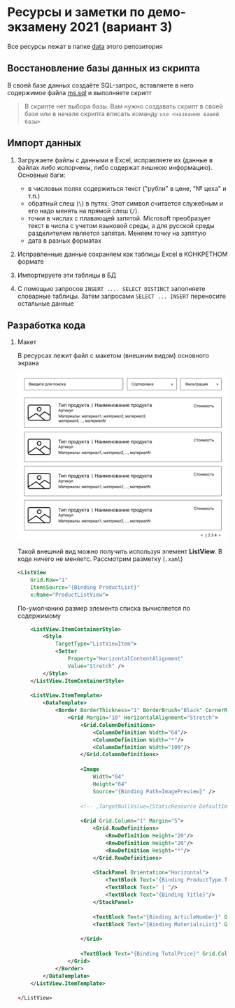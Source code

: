 # Ресурсы и заметки по демо-экзамену 2021 (вариант 3)

Все ресурсы лежат в папке [data](./data) этого репозитория

## Восстановление базы данных из скрипта

В своей базе данных создаёте SQL-запрос, вставляете в него содержимое файла [ms.sql](./data/ms.sql) и выполняете скрипт

>В скрипте нет выбора базы. Вам нужно создавать скрипт в своей базе или в начале скрипта вписать команду `use <название вашей базы>`

## Импорт данных

1. Загружаете файлы с данными в Excel, исправляете их (данные в файлах либо испорчены, либо содержат лишнюю информацию). Основные баги:

    * в числовых полях содержиться текст ("рубли" в цене, "№ цеха" и т.п.)
    * обратный слеш (`\`) в путях. Этот символ считается служебным и его надо менять на прямой слеш (`/`). 
    * точки в числах с плавающей запятой. Microsoft преобразует текст в числа с учетом языковой среды, а для русской среды разделителем является запятая. Меняем точку на запятую
    * дата в разных форматах

2. Исправленные данные сохраняем как таблицы Excel в КОНКРЕТНОМ формате

3. Импортируете эти таблицы в БД

4. С помощью запросов `INSERT .... SELECT DISTINCT` заполняете словарные таблицы. Затем запросами `SELECT ... INSERT` переносите остальные данные

## Разработка кода

1. Макет

    В ресурсах лежит файл с макетом (внешним видом) основного экрана

    ![](./data/product_list_layout.jpg)

    Такой внешний вид можно получить используя элемент **ListView**. В коде ничего не меняетс. Рассмотрим разметку (`.xaml`)

    ```xml
    <ListView
        Grid.Row="1"
        ItemsSource="{Binding ProductList}"
        x:Name="ProductListView">
    ```

    По-умолчанию размер элемента списка вычисляется по содержимому

    


    ```xml
        <ListView.ItemContainerStyle>
            <Style 
                TargetType="ListViewItem">
                <Setter 
                    Property="HorizontalContentAlignment"
                    Value="Stretch" />
            </Style>
        </ListView.ItemContainerStyle>

        <ListView.ItemTemplate>
            <DataTemplate>
                <Border BorderThickness="1" BorderBrush="Black" CornerRadius="5">
                    <Grid Margin="10" HorizontalAlignment="Stretch">
                        <Grid.ColumnDefinitions>
                            <ColumnDefinition Width="64"/>
                            <ColumnDefinition Width="*"/>
                            <ColumnDefinition Width="100"/>
                        </Grid.ColumnDefinitions>

                        <Image
                            Width="64" 
                            Height="64"
                            Source="{Binding Path=ImagePreview}" />

                        <!-- ,TargetNullValue={StaticResource DefaultImage} -->

                        <Grid Grid.Column="1" Margin="5">
                            <Grid.RowDefinitions>
                                <RowDefinition Height="20"/>
                                <RowDefinition Height="20"/>
                                <RowDefinition Height="*"/>
                            </Grid.RowDefinitions>

                            <StackPanel Orientation="Horizontal">
                                <TextBlock Text="{Binding ProductType.Title}"/>
                                <TextBlock Text=" | "/>
                                <TextBlock Text="{Binding Title}"/>
                            </StackPanel>

                            <TextBlock Text="{Binding ArticleNumber}" Grid.Row="1"/>
                            <TextBlock Text="{Binding MaterialsList}" Grid.Row="2"/>

                        </Grid>
                        
                        <TextBlock Text="{Binding TotalPrice}" Grid.Column="2" HorizontalAlignment="Right" Margin="10"/>
                    </Grid>
                </Border>
            </DataTemplate>
        </ListView.ItemTemplate>
        
    </ListView>
    ```